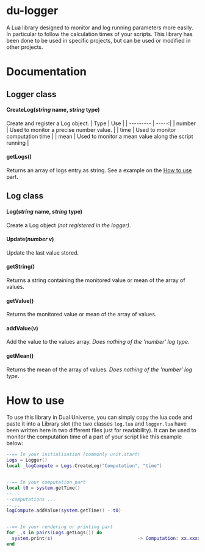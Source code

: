<!-- Introduction -->
# du-logger
A Lua library designed to monitor and log running parameters more easily. In particular to follow the calculation times of your scripts. This library has been done to be used in specific projects, but can be used or modified in other projects.

<!--List of methods and explanation -->
# Documentation
## Logger class
#### CreateLog(*string* name, *string* type)
Create and register a Log object.
| Type      | Use |
| --------- | -----:|
| number  | Used to monitor a precise number value. |
| time    | Used to monitor computation time |
| mean    | Used to monitor a mean value along the script running |

#### getLogs()
Returns an array of logs entry as string. See a example on the [How to use](#how-to-use) part.

## Log class
#### Log(*string* name, *string* type)
Create a Log object *(not registered in the logger)*.

#### Update(*number* v)
Update the last value stored.

#### getString()
Returns a string containing the monitored value or mean of the array of values.

#### getValue()
Returns the monitored value or mean of the array of values.

#### addValue(v)
Add the value to the values array. *Does nothing of the 'number' log type*.

#### getMean()
Returns the mean of the array of values. *Does nothing of the 'number' log type*.



<!-- How to use -->
# How to use
To use this library in Dual Universe, you can simply copy the lua code and paste it into a Library slot (the two classes `log.lua` and `logger.lua` have been written here in two different files just for readability). It can be used to monitor the computation time of a part of your script like this example below:
```lua
--== In your initialisation (commonly unit.start)
Logs = Logger()
local _logCompute = Logs.CreateLog("Computation", "time")


--== In your computation part
local t0 = system.getTime()
--...
--computations ...
--...
logCompute.addValue(system.getTime() - t0)


--== In your rendering or printing part
for _,s in pairs(Logs.getLogs()) do
  system.print(s)                               -> Computation: xx.xxxx ms
end
```

